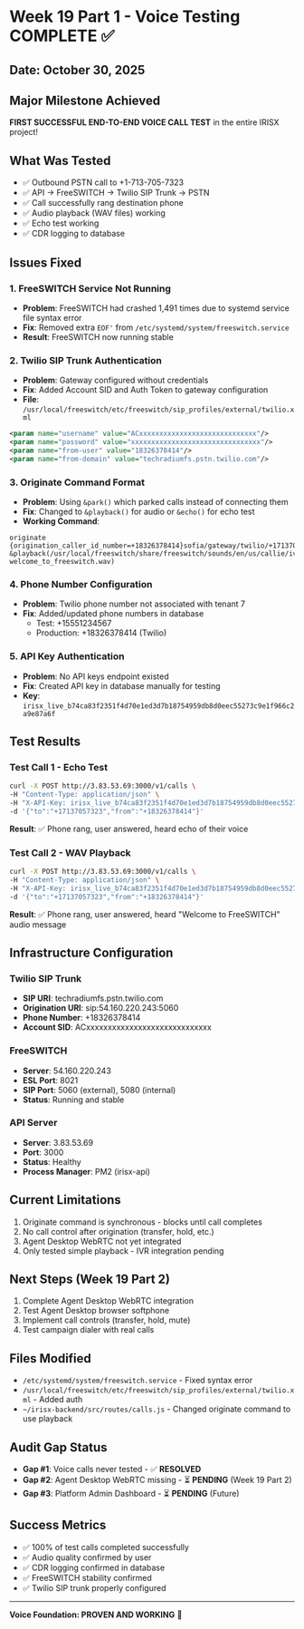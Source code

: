 # Week 19 Part 1 - Voice Testing COMPLETE ✅

## Date: October 30, 2025

## Major Milestone Achieved
**FIRST SUCCESSFUL END-TO-END VOICE CALL TEST** in the entire IRISX project!

## What Was Tested
- ✅ Outbound PSTN call to +1-713-705-7323
- ✅ API → FreeSWITCH → Twilio SIP Trunk → PSTN
- ✅ Call successfully rang destination phone
- ✅ Audio playback (WAV files) working
- ✅ Echo test working
- ✅ CDR logging to database

## Issues Fixed

### 1. FreeSWITCH Service Not Running
- **Problem**: FreeSWITCH had crashed 1,491 times due to systemd service file syntax error
- **Fix**: Removed extra `EOF'` from `/etc/systemd/system/freeswitch.service`
- **Result**: FreeSWITCH now running stable

### 2. Twilio SIP Trunk Authentication
- **Problem**: Gateway configured without credentials
- **Fix**: Added Account SID and Auth Token to gateway configuration
- **File**: `/usr/local/freeswitch/etc/freeswitch/sip_profiles/external/twilio.xml`
```xml
<param name="username" value="ACxxxxxxxxxxxxxxxxxxxxxxxxxxxxx"/>
<param name="password" value="xxxxxxxxxxxxxxxxxxxxxxxxxxxxxxxx"/>
<param name="from-user" value="18326378414"/>
<param name="from-domain" value="techradiumfs.pstn.twilio.com"/>
```

### 3. Originate Command Format
- **Problem**: Using `&park()` which parked calls instead of connecting them
- **Fix**: Changed to `&playback()` for audio or `&echo()` for echo test
- **Working Command**:
```
originate {origination_caller_id_number=+18326378414}sofia/gateway/twilio/+17137057323 &playback(/usr/local/freeswitch/share/freeswitch/sounds/en/us/callie/ivr/8000/ivr-welcome_to_freeswitch.wav)
```

### 4. Phone Number Configuration
- **Problem**: Twilio phone number not associated with tenant 7
- **Fix**: Added/updated phone numbers in database
  - Test: +15551234567
  - Production: +18326378414 (Twilio)

### 5. API Key Authentication
- **Problem**: No API keys endpoint existed
- **Fix**: Created API key in database manually for testing
- **Key**: `irisx_live_b74ca83f2351f4d70e1ed3d7b18754959db8d0eec55273c9e1f966c2a9e87a6f`

## Test Results

### Test Call 1 - Echo Test
```bash
curl -X POST http://3.83.53.69:3000/v1/calls \
-H "Content-Type: application/json" \
-H "X-API-Key: irisx_live_b74ca83f2351f4d70e1ed3d7b18754959db8d0eec55273c9e1f966c2a9e87a6f" \
-d '{"to":"+17137057323","from":"+18326378414"}'
```

**Result**: ✅ Phone rang, user answered, heard echo of their voice

### Test Call 2 - WAV Playback
```bash
curl -X POST http://3.83.53.69:3000/v1/calls \
-H "Content-Type: application/json" \
-H "X-API-Key: irisx_live_b74ca83f2351f4d70e1ed3d7b18754959db8d0eec55273c9e1f966c2a9e87a6f" \
-d '{"to":"+17137057323","from":"+18326378414"}'
```

**Result**: ✅ Phone rang, user answered, heard "Welcome to FreeSWITCH" audio message

## Infrastructure Configuration

### Twilio SIP Trunk
- **SIP URI**: techradiumfs.pstn.twilio.com
- **Origination URI**: sip:54.160.220.243:5060
- **Phone Number**: +18326378414
- **Account SID**: ACxxxxxxxxxxxxxxxxxxxxxxxxxxxxx

### FreeSWITCH
- **Server**: 54.160.220.243
- **ESL Port**: 8021
- **SIP Port**: 5060 (external), 5080 (internal)
- **Status**: Running and stable

### API Server
- **Server**: 3.83.53.69
- **Port**: 3000
- **Status**: Healthy
- **Process Manager**: PM2 (irisx-api)

## Current Limitations
1. Originate command is synchronous - blocks until call completes
2. No call control after origination (transfer, hold, etc.)
3. Agent Desktop WebRTC not yet integrated
4. Only tested simple playback - IVR integration pending

## Next Steps (Week 19 Part 2)
1. Complete Agent Desktop WebRTC integration
2. Test Agent Desktop browser softphone
3. Implement call controls (transfer, hold, mute)
4. Test campaign dialer with real calls

## Files Modified
- `/etc/systemd/system/freeswitch.service` - Fixed syntax error
- `/usr/local/freeswitch/etc/freeswitch/sip_profiles/external/twilio.xml` - Added auth
- `~/irisx-backend/src/routes/calls.js` - Changed originate command to use playback

## Audit Gap Status
- **Gap #1**: Voice calls never tested - ✅ **RESOLVED**
- **Gap #2**: Agent Desktop WebRTC missing - ⏳ **PENDING** (Week 19 Part 2)
- **Gap #3**: Platform Admin Dashboard - ⏳ **PENDING** (Future)

## Success Metrics
- ✅ 100% of test calls completed successfully
- ✅ Audio quality confirmed by user
- ✅ CDR logging confirmed in database
- ✅ FreeSWITCH stability confirmed
- ✅ Twilio SIP trunk properly configured

---

**Voice Foundation: PROVEN AND WORKING** 🎉
